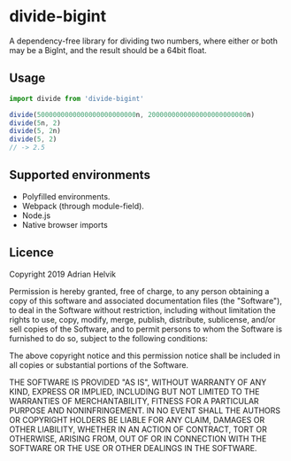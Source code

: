 # divide-bigint

A dependency-free library for dividing two numbers, where either
or both may be a BigInt, and the result should be a 64bit float.

## Usage
```javascript
import divide from 'divide-bigint'

divide(5000000000000000000000000n, 2000000000000000000000000n)
divide(5n, 2)
divide(5, 2n)
divide(5, 2)
// -> 2.5
```

## Supported environments
- Polyfilled environments.
- Webpack (through module-field).
- Node.js
- Native browser imports

## Licence

Copyright 2019 Adrian Helvik

Permission is hereby granted, free of charge, to any person obtaining a copy of this software and associated documentation files (the "Software"), to deal in the Software without restriction, including without limitation the rights to use, copy, modify, merge, publish, distribute, sublicense, and/or sell copies of the Software, and to permit persons to whom the Software is furnished to do so, subject to the following conditions:

The above copyright notice and this permission notice shall be included in all copies or substantial portions of the Software.

THE SOFTWARE IS PROVIDED "AS IS", WITHOUT WARRANTY OF ANY KIND, EXPRESS OR IMPLIED, INCLUDING BUT NOT LIMITED TO THE WARRANTIES OF MERCHANTABILITY, FITNESS FOR A PARTICULAR PURPOSE AND NONINFRINGEMENT. IN NO EVENT SHALL THE AUTHORS OR COPYRIGHT HOLDERS BE LIABLE FOR ANY CLAIM, DAMAGES OR OTHER LIABILITY, WHETHER IN AN ACTION OF CONTRACT, TORT OR OTHERWISE, ARISING FROM, OUT OF OR IN CONNECTION WITH THE SOFTWARE OR THE USE OR OTHER DEALINGS IN THE SOFTWARE.
